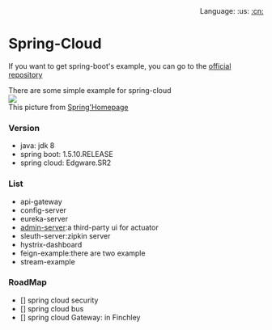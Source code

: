 <div align="right">
  Language: 
  :us:
  <a title="Chinese" href="README-CN.md">:cn:</a>
</div>

# Spring-Cloud

If you want to get spring-boot's example, you can go to the [official repository](https://github.com/spring-projects/spring-boot)    

There are some simple example for spring-cloud   
![](https://spring.io/img/homepage/diagram-distributed-systems.svg)    
This picture from [Spring'Homepage](https://spring.io/)   

### Version 
- java: jdk 8
- spring boot: 1.5.10.RELEASE
- spring cloud: Edgware.SR2

### List
- api-gateway
- config-server
- eureka-server
- [admin-server](https://github.com/codecentric/spring-boot-admin):a third-party ui for actuator
- sleuth-server:zipkin server
- hystrix-dashboard
- feign-example:there are two example
- stream-example

### RoadMap
- [] spring cloud security
- [] spring cloud bus
- [] spring cloud Gateway: in Finchley
